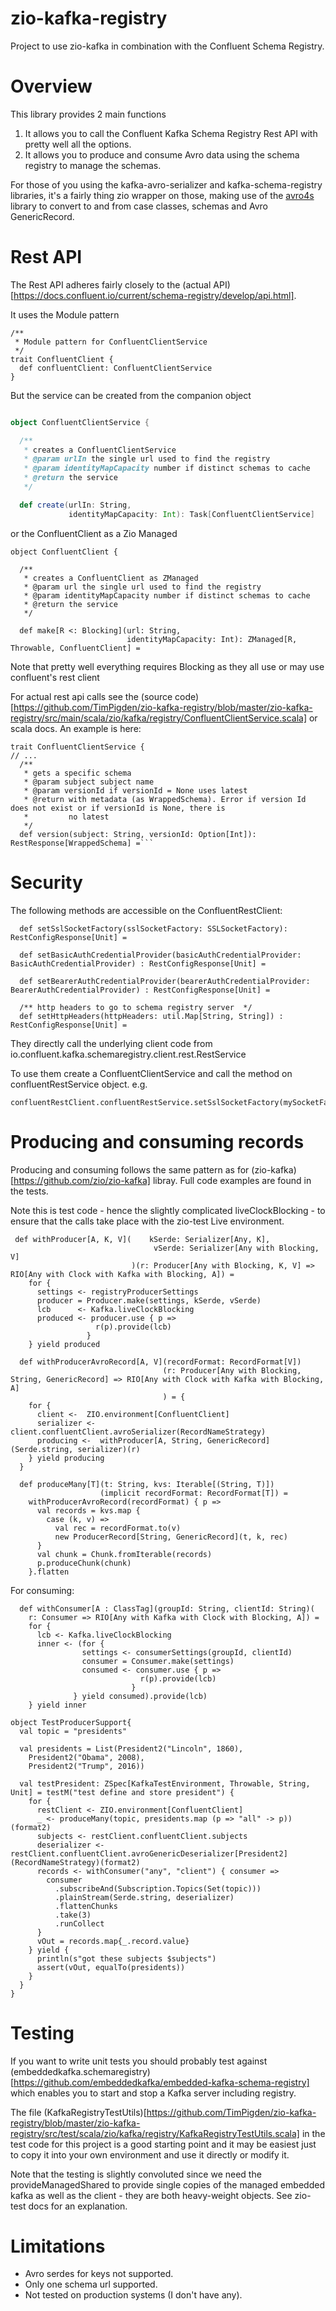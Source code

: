 # zio-kafka-registry

Project to use zio-kafka in combination with the Confluent Schema Registry.

# Overview
This library provides 2 main functions
1. It allows you to call the Confluent Kafka Schema Registry Rest API with pretty well all the options.
2. It allows you to produce and consume Avro data using the schema registry to manage the schemas.

For those of you using the kafka-avro-serializer and kafka-schema-registry libraries, it's a fairly thing zio wrapper on those, making use of the
[avro4s](https://github.com/sksamuel/avro4s]) library to convert to and from case classes, schemas and Avro GenericRecord.

# Rest API
The Rest API adheres fairly closely to the (actual API)[https://docs.confluent.io/current/schema-registry/develop/api.html].

It uses the Module pattern
```
/**
 * Module pattern for ConfluentClientService
 */
trait ConfluentClient {
  def confluentClient: ConfluentClientService
}
```
But the service can be created from the companion object
```scala

object ConfluentClientService {

  /**
   * creates a ConfluentClientService
   * @param urlIn the single url used to find the registry
   * @param identityMapCapacity number if distinct schemas to cache
   * @return the service
   */

  def create(urlIn: String,
             identityMapCapacity: Int): Task[ConfluentClientService]
```
or the ConfluentClient as a Zio Managed
```
object ConfluentClient {

  /**
   * creates a ConfluentClient as ZManaged
   * @param url the single url used to find the registry
   * @param identityMapCapacity number if distinct schemas to cache
   * @return the service
   */

  def make[R <: Blocking](url: String,
                          identityMapCapacity: Int): ZManaged[R, Throwable, ConfluentClient] =

```
Note that pretty well everything requires Blocking as they all use or may use confluent's rest client

For actual rest api calls see the (source code)[https://github.com/TimPigden/zio-kafka-registry/blob/master/zio-kafka-registry/src/main/scala/zio/kafka/registry/ConfluentClientService.scala] or scala docs. An example is here:
```
trait ConfluentClientService {
// ...
  /**
   * gets a specific schema
   * @param subject subject name
   * @param versionId if versionId = None uses latest
   * @return with metadata (as WrappedSchema). Error if version Id does not exist or if versionId is None, there is
   *         no latest
   */
  def version(subject: String, versionId: Option[Int]): RestResponse[WrappedSchema] =```
```

# Security
The following methods are accessible on the ConfluentRestClient:
```
  def setSslSocketFactory(sslSocketFactory: SSLSocketFactory): RestConfigResponse[Unit] = 

  def setBasicAuthCredentialProvider(basicAuthCredentialProvider: BasicAuthCredentialProvider) : RestConfigResponse[Unit] =

  def setBearerAuthCredentialProvider(bearerAuthCredentialProvider: BearerAuthCredentialProvider) : RestConfigResponse[Unit] =
  
  /** http headers to go to schema registry server  */  
  def setHttpHeaders(httpHeaders: util.Map[String, String]) : RestConfigResponse[Unit] =
```
They directly call the underlying client code from io.confluent.kafka.schemaregistry.client.rest.RestService

To use them create a ConfluentClientService and call the method on confluentRestService object. e.g.
```
confluentRestClient.confluentRestService.setSslSocketFactory(mySocketFactory)
```

# Producing and consuming records
Producing and consuming follows the same pattern as for (zio-kafka)[https://github.com/zio/zio-kafka] libray. Full code examples are found in the tests.

Note this is test code - hence the slightly complicated liveClockBlocking - to ensure that the calls take place with the zio-test Live environment.

```
 def withProducer[A, K, V](    kSerde: Serializer[Any, K],
                                vSerde: Serializer[Any with Blocking, V]
                           )(r: Producer[Any with Blocking, K, V] => RIO[Any with Clock with Kafka with Blocking, A]) =
    for {
      settings <- registryProducerSettings
      producer = Producer.make(settings, kSerde, vSerde)
      lcb      <- Kafka.liveClockBlocking
      produced <- producer.use { p =>
                   r(p).provide(lcb)
                 }
    } yield produced

  def withProducerAvroRecord[A, V](recordFormat: RecordFormat[V])
                                  (r: Producer[Any with Blocking, String, GenericRecord] => RIO[Any with Clock with Kafka with Blocking, A]
                                  ) = {
    for {
      client <-  ZIO.environment[ConfluentClient]
      serializer <- client.confluentClient.avroSerializer(RecordNameStrategy)
      producing <-  withProducer[A, String, GenericRecord](Serde.string, serializer)(r)
    } yield producing
  }
  
  def produceMany[T](t: String, kvs: Iterable[(String, T)])
                    (implicit recordFormat: RecordFormat[T]) =
    withProducerAvroRecord(recordFormat) { p =>
      val records = kvs.map {
        case (k, v) =>
          val rec = recordFormat.to(v)
          new ProducerRecord[String, GenericRecord](t, k, rec)
      }
      val chunk = Chunk.fromIterable(records)
      p.produceChunk(chunk)
    }.flatten
```

For consuming:
```
  def withConsumer[A : ClassTag](groupId: String, clientId: String)(
    r: Consumer => RIO[Any with Kafka with Clock with Blocking, A]) =
    for {
      lcb <- Kafka.liveClockBlocking
      inner <- (for {
                settings <- consumerSettings(groupId, clientId)
                consumer = Consumer.make(settings)
                consumed <- consumer.use { p =>
                             r(p).provide(lcb)
                           }
              } yield consumed).provide(lcb)
    } yield inner
    
object TestProducerSupport{
  val topic = "presidents"

  val presidents = List(President2("Lincoln", 1860),
    President2("Obama", 2008),
    President2("Trump", 2016))

  val testPresident: ZSpec[KafkaTestEnvironment, Throwable, String, Unit] = testM("test define and store president") {
    for {
      restClient <- ZIO.environment[ConfluentClient]
      _ <- produceMany(topic, presidents.map (p => "all" -> p))(format2)
      subjects <- restClient.confluentClient.subjects
      deserializer <- restClient.confluentClient.avroGenericDeserializer[President2](RecordNameStrategy)(format2)
      records <- withConsumer("any", "client") { consumer =>
        consumer
          .subscribeAnd(Subscription.Topics(Set(topic)))
          .plainStream(Serde.string, deserializer)
          .flattenChunks
          .take(3)
          .runCollect
      }
      vOut = records.map{_.record.value}
    } yield {
      println(s"got these subjects $subjects")
      assert(vOut, equalTo(presidents))
    }
  }
}

```

# Testing
If you want to write unit tests you should probably test against (embeddedkafka.schemaregistry)[https://github.com/embeddedkafka/embedded-kafka-schema-registry]  which enables you to start and stop
a Kafka server including registry.

The file (KafkaRegistryTestUtils)[https://github.com/TimPigden/zio-kafka-registry/blob/master/zio-kafka-registry/src/test/scala/zio/kafka/registry/KafkaRegistryTestUtils.scala] in the test code for this project is a good starting point and it may be easiest just to copy it into your own environment and use it directly or modify it.

Note that the testing is slightly convoluted since we need the provideManagedShared to provide single copies of the managed embedded kafka as well as the client - they are both heavy-weight objects. See zio-test docs for an explanation.

# Limitations
* Avro serdes for keys not supported.
* Only one schema url supported.
* Not tested on production systems (I don't have any).
